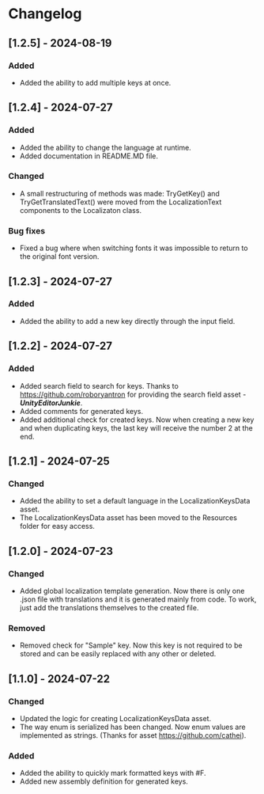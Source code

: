 # Changelog

## [1.2.5] - 2024-08-19
### Added
* Added the ability to add multiple keys at once.

## [1.2.4] - 2024-07-27
### Added
* Added the ability to change the language at runtime.
* Added documentation in README.MD file.

### Changed
* A small restructuring of methods was made: TryGetKey() and TryGetTranslatedText() were moved from the LocalizationText components to the Localizaton class.

### Bug fixes
* Fixed a bug where when switching fonts it was impossible to return to the original font version.

## [1.2.3] - 2024-07-27 
### Added
* Added the ability to add a new key directly through the input field.

## [1.2.2] - 2024-07-27 
### Added
* Added search field to search for keys. Thanks to https://github.com/roboryantron for providing the search field asset - ***UnityEditorJunkie***.
* Added comments for generated keys.
* Added additional check for created keys. Now when creating a new key and when duplicating keys, the last key will receive the number 2 at the end.

## [1.2.1] - 2024-07-25 
### Changed
* Added the ability to set a default language in the LocalizationKeysData asset. 
* The LocalizationKeysData asset has been moved to the Resources folder for easy access.

## [1.2.0] - 2024-07-23 
### Changed
* Added global localization template generation. Now there is only one .json file with translations and it is generated mainly from code. To work, just add the translations themselves to the created file.
### Removed
* Removed check for "Sample" key. Now this key is not required to be stored and can be easily replaced with any other or deleted.

## [1.1.0] - 2024-07-22 
### Changed
* Updated the logic for creating LocalizationKeysData asset.
* The way enum is serialized has been changed. Now enum values are implemented as strings. (Thanks for asset https://github.com/cathei).

### Added 
* Added the ability to quickly mark formatted keys with #F.
* Added new assembly definition for generated keys.